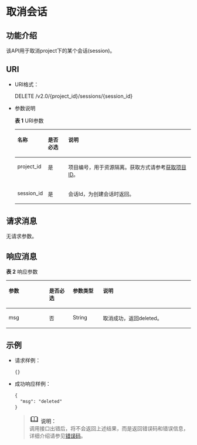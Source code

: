 # 取消会话<a name="dli_02_0118"></a>

## 功能介绍<a name="zh-cn_topic_0103343296_zh-cn_topic_0102902518_s1f0e4fd3d502405199f36f78e68721aa"></a>

该API用于取消project下的某个会话\(session\)。

## URI<a name="zh-cn_topic_0103343296_zh-cn_topic_0102902518_s9e1b8ec5b57c422a942b19835da7d66e"></a>

-   URI格式：

    DELETE /v2.0/\{project\_id\}/sessions/\{session\_id\}

-   参数说明

    **表 1**  URI参数

    <a name="zh-cn_topic_0103343296_zh-cn_topic_0102902518_zh-cn_topic_0069077803_table60779388"></a>
    <table><thead align="left"><tr id="zh-cn_topic_0103343296_zh-cn_topic_0102902518_zh-cn_topic_0069077803_row61411666"><th class="cellrowborder" valign="top" width="12%" id="mcps1.2.4.1.1"><p id="zh-cn_topic_0103343296_zh-cn_topic_0102902518_a420a62a594f9410eaea229ffc8037a61"><a name="zh-cn_topic_0103343296_zh-cn_topic_0102902518_a420a62a594f9410eaea229ffc8037a61"></a><a name="zh-cn_topic_0103343296_zh-cn_topic_0102902518_a420a62a594f9410eaea229ffc8037a61"></a>名称</p>
    </th>
    <th class="cellrowborder" valign="top" width="12%" id="mcps1.2.4.1.2"><p id="zh-cn_topic_0103343296_zh-cn_topic_0102902518_zh-cn_topic_0069077803_p873025824211"><a name="zh-cn_topic_0103343296_zh-cn_topic_0102902518_zh-cn_topic_0069077803_p873025824211"></a><a name="zh-cn_topic_0103343296_zh-cn_topic_0102902518_zh-cn_topic_0069077803_p873025824211"></a>是否必选</p>
    </th>
    <th class="cellrowborder" valign="top" width="76%" id="mcps1.2.4.1.3"><p id="zh-cn_topic_0103343296_zh-cn_topic_0102902518_a692d3cd97b464aed90ba6d841900a4a5"><a name="zh-cn_topic_0103343296_zh-cn_topic_0102902518_a692d3cd97b464aed90ba6d841900a4a5"></a><a name="zh-cn_topic_0103343296_zh-cn_topic_0102902518_a692d3cd97b464aed90ba6d841900a4a5"></a>说明</p>
    </th>
    </tr>
    </thead>
    <tbody><tr id="zh-cn_topic_0103343296_zh-cn_topic_0102902518_zh-cn_topic_0069077803_row48589216"><td class="cellrowborder" valign="top" width="12%" headers="mcps1.2.4.1.1 "><p id="zh-cn_topic_0103343296_zh-cn_topic_0102902518_zh-cn_topic_0069077803_p43412436"><a name="zh-cn_topic_0103343296_zh-cn_topic_0102902518_zh-cn_topic_0069077803_p43412436"></a><a name="zh-cn_topic_0103343296_zh-cn_topic_0102902518_zh-cn_topic_0069077803_p43412436"></a>project_id</p>
    </td>
    <td class="cellrowborder" valign="top" width="12%" headers="mcps1.2.4.1.2 "><p id="zh-cn_topic_0103343296_zh-cn_topic_0102902518_zh-cn_topic_0069077803_p26746391"><a name="zh-cn_topic_0103343296_zh-cn_topic_0102902518_zh-cn_topic_0069077803_p26746391"></a><a name="zh-cn_topic_0103343296_zh-cn_topic_0102902518_zh-cn_topic_0069077803_p26746391"></a>是</p>
    </td>
    <td class="cellrowborder" valign="top" width="76%" headers="mcps1.2.4.1.3 "><p id="p1310472724012"><a name="p1310472724012"></a><a name="p1310472724012"></a>项目编号，用于资源隔离。获取方式请参考<a href="获取项目ID.md">获取项目ID</a>。</p>
    </td>
    </tr>
    <tr id="zh-cn_topic_0103343296_zh-cn_topic_0102902518_row19458164025714"><td class="cellrowborder" valign="top" width="12%" headers="mcps1.2.4.1.1 "><p id="zh-cn_topic_0103343296_zh-cn_topic_0102902518_p113618246534"><a name="zh-cn_topic_0103343296_zh-cn_topic_0102902518_p113618246534"></a><a name="zh-cn_topic_0103343296_zh-cn_topic_0102902518_p113618246534"></a>session_id</p>
    </td>
    <td class="cellrowborder" valign="top" width="12%" headers="mcps1.2.4.1.2 "><p id="zh-cn_topic_0103343296_zh-cn_topic_0102902518_p14361112495316"><a name="zh-cn_topic_0103343296_zh-cn_topic_0102902518_p14361112495316"></a><a name="zh-cn_topic_0103343296_zh-cn_topic_0102902518_p14361112495316"></a>是</p>
    </td>
    <td class="cellrowborder" valign="top" width="76%" headers="mcps1.2.4.1.3 "><p id="zh-cn_topic_0103343296_zh-cn_topic_0102902518_p1336172413538"><a name="zh-cn_topic_0103343296_zh-cn_topic_0102902518_p1336172413538"></a><a name="zh-cn_topic_0103343296_zh-cn_topic_0102902518_p1336172413538"></a>会话Id，为创建会话时返回。</p>
    </td>
    </tr>
    </tbody>
    </table>


## 请求消息<a name="zh-cn_topic_0103343296_zh-cn_topic_0102902518_section20458182103"></a>

无请求参数。

## 响应消息<a name="zh-cn_topic_0103343296_zh-cn_topic_0102902518_sd1ecb66580054b2ea403be8b2272a2c7"></a>

**表 2**  响应参数

<a name="zh-cn_topic_0103343296_zh-cn_topic_0102902518_zh-cn_topic_0069077927_table56638444"></a>
<table><thead align="left"><tr id="zh-cn_topic_0103343296_zh-cn_topic_0102902518_zh-cn_topic_0069077927_row48911609"><th class="cellrowborder" valign="top" width="21.89%" id="mcps1.2.5.1.1"><p id="zh-cn_topic_0103343296_zh-cn_topic_0102902518_ae076f6b3f1bf463b9cc087fc566253d5"><a name="zh-cn_topic_0103343296_zh-cn_topic_0102902518_ae076f6b3f1bf463b9cc087fc566253d5"></a><a name="zh-cn_topic_0103343296_zh-cn_topic_0102902518_ae076f6b3f1bf463b9cc087fc566253d5"></a>参数</p>
</th>
<th class="cellrowborder" valign="top" width="12.83%" id="mcps1.2.5.1.2"><p id="p148764295455"><a name="p148764295455"></a><a name="p148764295455"></a>是否必选</p>
</th>
<th class="cellrowborder" valign="top" width="16.32%" id="mcps1.2.5.1.3"><p id="zh-cn_topic_0103343296_zh-cn_topic_0102902518_a59685f4525af4d82a623288ff8ccb0f4"><a name="zh-cn_topic_0103343296_zh-cn_topic_0102902518_a59685f4525af4d82a623288ff8ccb0f4"></a><a name="zh-cn_topic_0103343296_zh-cn_topic_0102902518_a59685f4525af4d82a623288ff8ccb0f4"></a>参数类型</p>
</th>
<th class="cellrowborder" valign="top" width="48.96%" id="mcps1.2.5.1.4"><p id="zh-cn_topic_0103343296_zh-cn_topic_0102902518_zh-cn_topic_0069077927_p632718127368"><a name="zh-cn_topic_0103343296_zh-cn_topic_0102902518_zh-cn_topic_0069077927_p632718127368"></a><a name="zh-cn_topic_0103343296_zh-cn_topic_0102902518_zh-cn_topic_0069077927_p632718127368"></a>说明</p>
</th>
</tr>
</thead>
<tbody><tr id="zh-cn_topic_0103343296_zh-cn_topic_0102902518_row1458133461718"><td class="cellrowborder" valign="top" width="21.89%" headers="mcps1.2.5.1.1 "><p id="zh-cn_topic_0103343296_zh-cn_topic_0102902518_p2567123413172"><a name="zh-cn_topic_0103343296_zh-cn_topic_0102902518_p2567123413172"></a><a name="zh-cn_topic_0103343296_zh-cn_topic_0102902518_p2567123413172"></a>msg</p>
</td>
<td class="cellrowborder" valign="top" width="12.83%" headers="mcps1.2.5.1.2 "><p id="p087712912456"><a name="p087712912456"></a><a name="p087712912456"></a>否</p>
</td>
<td class="cellrowborder" valign="top" width="16.32%" headers="mcps1.2.5.1.3 "><p id="zh-cn_topic_0103343296_zh-cn_topic_0102902518_p125671734151716"><a name="zh-cn_topic_0103343296_zh-cn_topic_0102902518_p125671734151716"></a><a name="zh-cn_topic_0103343296_zh-cn_topic_0102902518_p125671734151716"></a>String</p>
</td>
<td class="cellrowborder" valign="top" width="48.96%" headers="mcps1.2.5.1.4 "><p id="zh-cn_topic_0103343296_zh-cn_topic_0102902518_p195671034131716"><a name="zh-cn_topic_0103343296_zh-cn_topic_0102902518_p195671034131716"></a><a name="zh-cn_topic_0103343296_zh-cn_topic_0102902518_p195671034131716"></a>取消成功，返回deleted。</p>
</td>
</tr>
</tbody>
</table>

## 示例<a name="zh-cn_topic_0103343296_zh-cn_topic_0102902518_section17446171164041"></a>

-   请求样例：

    ```
    {}
    ```

-   成功响应样例：

    ```
    {
      "msg": "deleted"
    }
    ```

    >![](public_sys-resources/icon-note.gif) **说明：**   
    >调用接口出错后，将不会返回上述结果，而是返回错误码和错误信息，详细介绍请参见[错误码](错误码.md)。  


